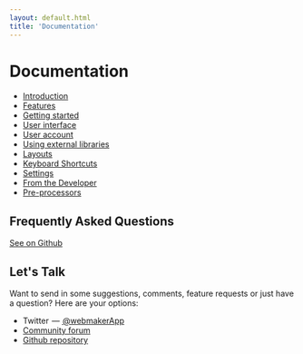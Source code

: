 ```yaml
---
layout: default.html
title: 'Documentation'
---
```


# Documentation

- [Introduction](/docs/introduction)
- [Features](/docs/features)
- [Getting started](/docs/getting-started)
- [User interface](/docs/user-interface)
- [User account](/docs/user-account)
- [Using external libraries](/docs/external-libraries)
- [Layouts](/docs/layouts)
- [Keyboard Shortcuts](/docs/keyboard-shortcuts)
- [Settings](/docs/settings)
- [From the Developer](/docs/from-the-developer)
- [Pre-processors](/docs/preprocessors)

## Frequently Asked Questions

[See on Github](https://github.com/chinchang/web-maker/issues?q=label%3Afaq)

## Let's Talk

Want to send in some suggestions, comments, feature requests or just have a question? Here are your options:

- Twitter  — [ @webmakerApp](https://twitter.com/webmakerapp)
- [Community forum](https://github.com/chinchang/web-maker/discussions)
- [Github repository](https://github.com/chinchang/web-maker/issues)
